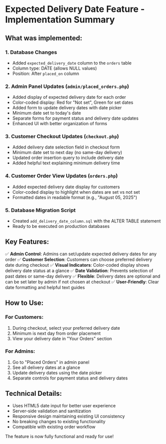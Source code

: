 # Expected Delivery Date Feature - Implementation Summary

## What was implemented:

### 1. Database Changes

- Added `expected_delivery_date` column to the `orders` table
- Column type: DATE (allows NULL values)
- Position: After `placed_on` column

### 2. Admin Panel Updates (`admin/placed_orders.php`)

- Added display of expected delivery date for each order
- Color-coded display: Red for "Not set", Green for set dates
- Added form to update delivery dates with date picker
- Minimum date set to today's date
- Separate forms for payment status and delivery date updates
- Enhanced UI with better organization of forms

### 3. Customer Checkout Updates (`checkout.php`)

- Added delivery date selection field in checkout form
- Minimum date set to next day (no same-day delivery)
- Updated order insertion query to include delivery date
- Added helpful text explaining minimum delivery time

### 4. Customer Order View Updates (`orders.php`)

- Added expected delivery date display for customers
- Color-coded display to highlight when dates are set vs not set
- Formatted dates in readable format (e.g., "August 05, 2025")

### 5. Database Migration Script

- Created `add_delivery_date_column.sql` with the ALTER TABLE statement
- Ready to be executed on production databases

## Key Features:

✅ **Admin Control**: Admins can set/update expected delivery dates for any order
✅ **Customer Selection**: Customers can choose preferred delivery date during checkout
✅ **Visual Indicators**: Color-coded display shows delivery date status at a glance
✅ **Date Validation**: Prevents selection of past dates or same-day delivery
✅ **Flexible**: Delivery dates are optional and can be set later by admin if not chosen at checkout
✅ **User-Friendly**: Clear date formatting and helpful text guides

## How to Use:

### For Customers:

1. During checkout, select your preferred delivery date
2. Minimum is next day from order placement
3. View your delivery date in "Your Orders" section

### For Admins:

1. Go to "Placed Orders" in admin panel
2. See all delivery dates at a glance
3. Update delivery dates using the date picker
4. Separate controls for payment status and delivery dates

## Technical Details:

- Uses HTML5 date input for better user experience
- Server-side validation and sanitization
- Responsive design maintaining existing UI consistency
- No breaking changes to existing functionality
- Compatible with existing order workflow

The feature is now fully functional and ready for use!
